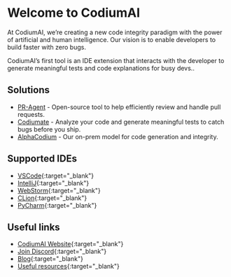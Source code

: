 # Welcome to CodiumAI

At CodiumAI, we’re creating a new code integrity paradigm with the power of artificial and human intelligence. Our vision is to enable developers to build faster with zero bugs.

CodiumAI’s first tool is an IDE extension that interacts with the developer to generate meaningful tests and code explanations for busy devs..

## Solutions

* [PR-Agent](pragent/index.md) - Open-source tool to help efficiently review and handle pull requests.
* [Codiumate](codiumate/index.md) - Analyze your code and generate meaningful tests to catch bugs before you ship.
* [AlphaCodium](alphacodium/index.md) - Our on-prem model for code generation and integrity.

## Supported IDEs

* [VSCode](https://www.codium.ai/install/vs-code/){:target="_blank"}
* [IntelliJ](https://www.codium.ai/install/intellij/){:target="_blank"}
* [WebStorm](https://www.codium.ai/install/webstorm/){:target="_blank"}
* [CLion](https://www.codium.ai/install/clion/){:target="_blank"}
* [PyCharm](https://www.codium.ai/install/pycharm/){:target="_blank"}

## Useful links

* [CodiumAI Website](https://www.codium.ai){:target="_blank"}
* [Join Discord](https://discord.gg/SgSxuQ65GF){:target="_blank"}
* [Blog](https://www.codium.ai/blog/){:target="_blank"}
* [Useful resources](https://www.codium.ai/resources/){:target="_blank"}


